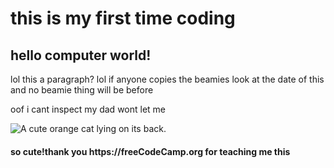 <h1>this is my first time coding</h1>
<h2>hello computer world!</h2>
<main>
<p>lol this a paragraph? lol if anyone copies the beamies look at the date of this and no beamie thing will be before</p>
<p>oof i cant inspect my dad wont let me</p>
</main>
<img src="https://bit.ly/fcc-relaxing-cat" alt="A cute orange cat lying on its back.">
<h4>so cute!thank you https://freeCodeCamp.org for teaching me this</h4>
